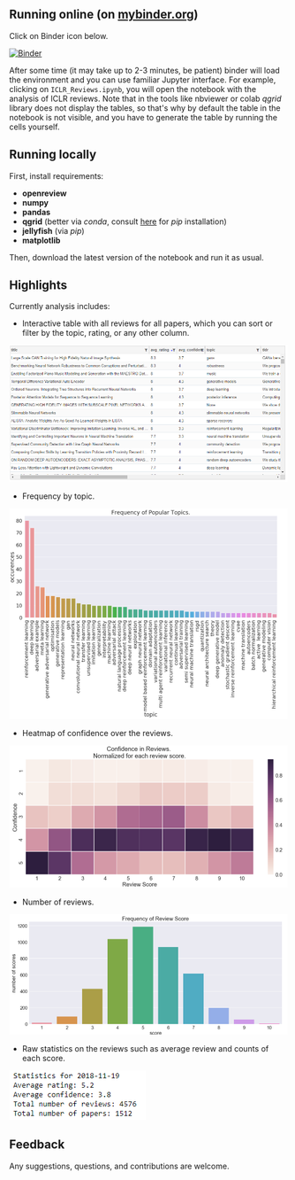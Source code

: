 ## Running online (on [mybinder.org](https://mybinder.org/))

Click on Binder icon below.

[![Binder](https://mybinder.org/badge_logo.svg)](https://mybinder.org/v2/gh/nd7141/notebooks/master)


After some time (it may take up to 2-3 minutes, be patient) binder will load the environment and you can use familiar Jupyter interface. For example, clicking on `ICLR_Reviews.ipynb`, you will open the notebook with the analysis of ICLR reviews. Note that in the tools like nbviewer or colab _qgrid_ library does not display the tables, so that's why by default the table in the notebook is not visible, and you have to generate the table by running the cells yourself. 

## Running locally 

First, install requirements:
* **openreview**
* **numpy**
* **pandas**
* **qgrid** (better via _conda_, consult [here](https://github.com/quantopian/qgrid#installation) for _pip_ installation)
* **jellyfish** (via _pip_)
* **matplotlib**

Then, download the latest version of the notebook and run it as usual. 

## Highlights

Currently analysis includes:
* Interactive table with all reviews for all papers, which you can sort or filter by the topic, rating, or any other column.

![](https://github.com/nd7141/notebooks/blob/master/figures/interactive_table.png)

* Frequency by topic. 

![](https://github.com/nd7141/notebooks/blob/master/figures/frequency.png)

* Heatmap of confidence over the reviews. 

![](https://github.com/nd7141/notebooks/blob/master/figures/heatmap.png)

* Number of reviews.

![](https://github.com/nd7141/notebooks/blob/master/figures/scores.png)

* Raw statistics on the reviews such as average review and counts of each score.

![](https://github.com/nd7141/notebooks/blob/master/figures/stats.png)


## Feedback
Any suggestions, questions, and contributions are welcome.
